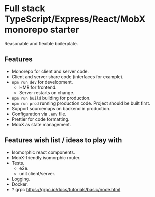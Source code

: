 # Full stack TypeScript/Express/React/MobX monorepo starter

Reasonable and flexible boilerplate.  

## Features

- Monorepo for client and server code.
- Client and server share code (interfaces for example).
- `npm run dev` for development.
    - HMR for frontend.
    - Server restarts on change.
- `npm run build` building for production.
- `npm run prod` running production code. Project should be built first.
- Support sourcemaps on backend in production.
- Configuration via `.env` file.
- Prettier for code formatting.
- MobX as state management.

## Features wish list / ideas to play with

- Isomorphic react components.
- MobX-friendly isomorphic router.
- Tests.
    - e2e.
    - unit client/server.
- Logging.
- Docker.
- ? grpc https://grpc.io/docs/tutorials/basic/node.html
